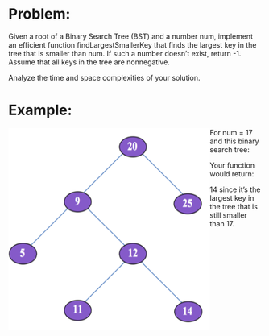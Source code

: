 # Problem:

Given a root of a Binary Search Tree (BST) and a number num, implement an efficient function findLargestSmallerKey that finds the largest key in the tree that is smaller than num. If such a number doesn’t exist, return -1. Assume that all keys in the tree are nonnegative.

Analyze the time and space complexities of your solution.

# Example:

<img align="left" width="400" height="400" src="https://github.com/thomaszhangg/PrampAlgos/blob/master/Largest%20Smaller%20BST%20Key/example.png">

For num = 17 and this binary search tree:

Your function would return:

14 since it’s the largest key in the tree that is still smaller than 17.
